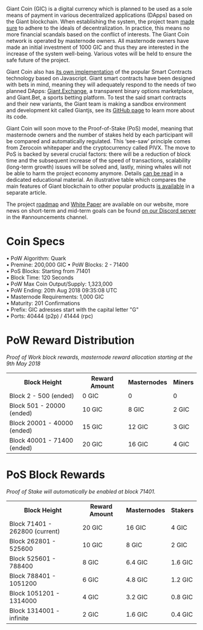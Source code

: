 Giant Coin (GIC) is a digital currency which is planned to be used as a sole means of payment in various decentralized applications (DApps) based on the Giant blockchain.  When establishing the system, the project team [made sure](https://giantpay.network/pages/governance-mechanism-of-giant) to adhere to the ideals of decentralization. In practice, this means no more financial scandals based on the conflict of interests. The Giant Coin network is operated by masternode owners. All masternode owners have made an initial investment of 1000 GIC and thus they are interested in the increase of the system well-being. Various votes will be held to ensure the safe future of the project.

Giant Coin also has [its own implementation](https://giantpay.network/whitepaper/contracts) of the popular Smart Contracts technology based on Javascript. Giant smart contracts have been designed with bets in mind, meaning they will adequately respond to the needs of two planned DApps: [Giant.Exchange](https://giantpay.network/whitepaper/exchange), a transparent binary options marketplace, and Giant.Bet, a sports betting platform. To test the said smart contracts and their new variants, the Giant team is making a sandbox environment and development kit called Giantjs, see its [GitHub page](https://github.com/GiantPay/giantjs) to learn more about its code.

Giant Coin will soon move to the Proof-of-Stake (PoS) model, meaning that masternode owners and the number of stakes held by each participant will be compared and automatically regulated. This ‘see-saw’ principle comes from Zerocoin whitepaper and the cryptocurrency called PIVX. The move to PoS is backed by several crucial factors: there will be a reduction of block time and the subsequent increase of the speed of transactions, scalability (long-term growth) issues will be solved and, lastly, mining whales will not be able to harm the project economy anymore. Details [can be read](https://giantpay.network/pages/proof-of-stake-explained) in a dedicated educational material. An illustrative table which compares the main features of Giant blockchain to other popular products [is available](https://giantpay.network/pages/giant-blockchain-the-best-features-of-dash-and-ethereum) in a separate article.

The project [roadmap](https://giantpay.network/roadmap) and [White Paper](https://giantpay.network/whitepaper) are available on our website, more news on short-term and mid-term goals can be found [on our Discord server](https://discord.gg/wFBmkJD) in the #announcements channel.

# Coin Specs

• PoW Algorithm: Quark  
• Premine: 200,000 GIC
• PoW Blocks: 2 - 71400  
• PoS Blocks: Starting from 71401  
• Block Time: 120 Seconds  
• PoW Max Coin Output/Supply: 1,323,000  
• PoW Ending: 20th Aug 2018 09:35:08 UTC  
• Masternode Requirements: 1,000 GIC  
• Maturity: 201 Confirmations  
• Prefix: GIC adresses start with the capital letter "G"  
• Ports: 40444 (p2p) / 41444 (rpc)  

# PoW Reward Distribution

_Proof of Work block rewards, masternode reward allocation starting at the 9th May 2018_
<table>
  <tr><th>Block Height</th><th>Reward Amount</th><th>Masternodes</th><th>Miners</th></tr>
  <tr><td>Block 2 - 500 (ended)</td><td>0 GIC</td><td>   0</td><td>0</td></tr>
  <tr><td>Block 501 - 20000 (ended)</td><td>10 GIC</td><td>  8 GIC</td><td>2 GIC</td></tr>
  <tr><td>Block 20001 - 40000 (ended)</td><td>15 GIC</td><td>  12 GIC</td><td>3 GIC</td></tr>
  <tr><td>Block 40001 - 71400 (ended)</td><td>20 GIC</td><td>  16 GIC</td><td>4 GIC</td></tr>
</table>

# PoS Block Rewards

_Proof of Stake will automatically be enabled at block 71401._
<table>
  <tr><th>Block Height</th><th>Reward Amount</th><th>Masternodes</th><th>Stakers</th></tr>                  
  <tr><td>Block 71401 - 262800 (current)</td><td>20 GIC</td><td>  16 GIC</td><td>4 GIC</td></tr>
  <tr><td>Block 262801 - 525600</td><td>10 GIC</td><td>  8 GIC</td><td>2 GIC</td></tr>
  <tr><td>Block 525601 - 788400</td><td>8 GIC</td><td>  6.4 GIC</td><td>1.6 GIC</td></tr>
  <tr><td>Block 788401 - 1051200</td><td>6 GIC</td><td>  4.8 GIC</td><td>1.2 GIC</td></tr>
  <tr><td>Block 1051201 - 1314000</td><td>4 GIC</td><td>  3.2 GIC</td><td>0.8 GIC</td></tr>
  <tr><td>Block 1314001 - infinite</td><td>2 GIC</td><td>  1.6 GIC</td><td>0.4 GIC</td></tr>
</table>
